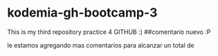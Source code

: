 # kodemia-gh-bootcamp-3
This is my third repository practice 4 GITHUB :)
##comentario nuevo :P

le estamos agregando mas comentarios 
para alcanzar
un total de 